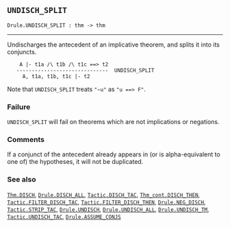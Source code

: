 ## `UNDISCH_SPLIT`

``` hol4
Drule.UNDISCH_SPLIT : thm -> thm
```

------------------------------------------------------------------------

Undischarges the antecedent of an implicative theorem, and splits it
into its conjuncts.

``` hol4
    A |- t1a /\ t1b /\ t1c ==> t2
   ------------------------------  UNDISCH_SPLIT
     A, t1a, t1b, t1c |- t2
```

Note that `UNDISCH_SPLIT` treats `"~u"` as `"u ==> F"`.

### Failure

`UNDISCH_SPLIT` will fail on theorems which are not implications or
negations.

### Comments

If a conjunct of the antecedent already appears in (or is
alpha-equivalent to one of) the hypotheses, it will not be duplicated.

### See also

[`Thm.DISCH`](#Thm.DISCH), [`Drule.DISCH_ALL`](#Drule.DISCH_ALL),
[`Tactic.DISCH_TAC`](#Tactic.DISCH_TAC),
[`Thm_cont.DISCH_THEN`](#Thm_cont.DISCH_THEN),
[`Tactic.FILTER_DISCH_TAC`](#Tactic.FILTER_DISCH_TAC),
[`Tactic.FILTER_DISCH_THEN`](#Tactic.FILTER_DISCH_THEN),
[`Drule.NEG_DISCH`](#Drule.NEG_DISCH),
[`Tactic.STRIP_TAC`](#Tactic.STRIP_TAC),
[`Drule.UNDISCH`](#Drule.UNDISCH),
[`Drule.UNDISCH_ALL`](#Drule.UNDISCH_ALL),
[`Drule.UNDISCH_TM`](#Drule.UNDISCH_TM),
[`Tactic.UNDISCH_TAC`](#Tactic.UNDISCH_TAC),
[`Drule.ASSUME_CONJS`](#Drule.ASSUME_CONJS)
